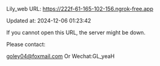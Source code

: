 Lily_web URL: https://222f-61-165-102-156.ngrok-free.app

Updated at: 2024-12-06 01:23:42

If you cannot open this URL, the server might be down.

Please contact: 

goley04@foxmail.com Or Wechat:GL_yeaH